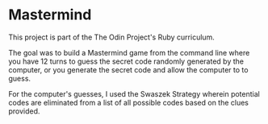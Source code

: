 # Mastermind

This project is part of the The Odin Project's Ruby curriculum.

The goal was to build a Mastermind game from the command line where you have 12 turns to guess the secret code randomly generated by the computer, or you generate the secret code and allow the computer to to guess.

For the computer's guesses, I used the Swaszek Strategy wherein potential codes are eliminated from a list of all possible codes based on the clues provided.


